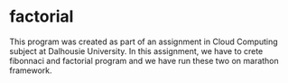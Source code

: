 # factorial
This program was created as part of an assignment in Cloud Computing subject at Dalhousie University. In this assignment, we have to crete fibonnaci and factorial program and we have run these two on marathon framework.
